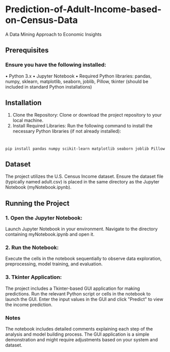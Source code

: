 # Prediction-of-Adult-Income-based-on-Census-Data
A Data Mining Approach to Economic Insights

## Prerequisites

### Ensure you have the following installed:
•	Python 3.x
•	Jupyter Notebook
•	Required Python libraries: pandas, numpy, sklearn, matplotlib, seaborn, joblib, Pillow, tkinter (should be included in standard Python installations)

## Installation
1.	Clone the Repository: Clone or download the project repository to your local machine.
2.	Install Required Libraries:
    Run the following command to install the necessary Python libraries (if not already installed):
# 	
    pip install pandas numpy scikit-learn matplotlib seaborn joblib Pillow 

## Dataset
The project utilizes the U.S. Census Income dataset.
Ensure the dataset file (typically named adult.csv) is placed in the same directory as the Jupyter Notebook (myNotebook.ipynb).

## Running the Project
### 1.	Open the Jupyter Notebook:
Launch Jupyter Notebook in your environment.
Navigate to the directory containing myNotebook.ipynb and open it.
### 2.	Run the Notebook:
Execute the cells in the notebook sequentially to observe data exploration, preprocessing, model training, and evaluation.
### 3.	Tkinter Application:
The project includes a Tkinter-based GUI application for making predictions.
Run the relevant Python script or cells in the notebook to launch the GUI.
Enter the input values in the GUI and click "Predict" to view the income prediction.
### Notes
The notebook includes detailed comments explaining each step of the analysis and model building process.
The GUI application is a simple demonstration and might require adjustments based on your system and dataset.

